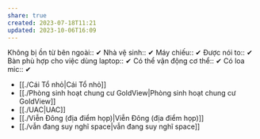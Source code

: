```yaml
---
share: true
created: 2023-07-18T11:21
updated: 2023-10-06T16:09
---
```

Không bị ồn từ bên ngoài:: ✔
Nhà vệ sinh:: ✔
Máy chiếu:: ✔
Được nói to:: ✔
Bàn phù hợp cho việc dùng laptop:: ✔
Có thể vận động cơ thể:: ✔
Có loa mic:: ✔

- [[./Cái Tổ nhỏ|Cái Tổ nhỏ]]
- [[./Phòng sinh hoạt chung cư GoldView|Phòng sinh hoạt chung cư GoldView]]
- [[./UAC|UAC]]
- [[./Viễn Đông (địa điểm họp)|Viễn Đông (địa điểm họp)]]
- [[./vẫn đang suy nghĩ space|vẫn đang suy nghĩ space]]

